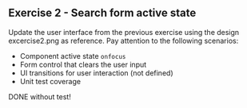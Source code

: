 ## Exercise 2 - Search form active state

Update the user interface from the previous exercise using the design excercise2.png as reference. Pay attention to the following scenarios:

- Component active state `onfocus`
- Form control that clears the user input
- UI transitions for user interaction (not defined)
- Unit test coverage

DONE without test!